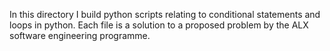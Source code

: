In this directory I build python scripts relating to conditional
statements and loops in python. Each file is a solution to a proposed problem by the
ALX software engineering programme.
